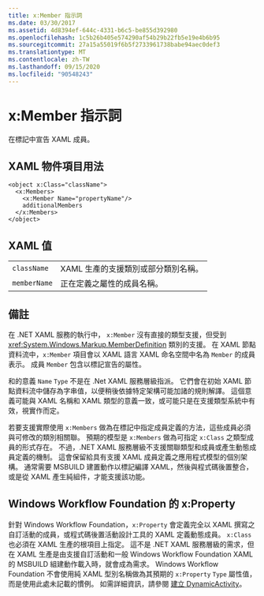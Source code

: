 ```yaml
---
title: x:Member 指示詞
ms.date: 03/30/2017
ms.assetid: 4d8394ef-644c-4331-b6c5-be855d392980
ms.openlocfilehash: 1c5b26b405e574290af54b29b22fb5e19e4b6b95
ms.sourcegitcommit: 27a15a55019f6b5f2733961738babe94aec0def3
ms.translationtype: MT
ms.contentlocale: zh-TW
ms.lasthandoff: 09/15/2020
ms.locfileid: "90548243"
---
```

# <a name="xmember-directive"></a>x:Member 指示詞
在標記中宣告 XAML 成員。

## <a name="xaml-object-element-usage"></a>XAML 物件項目用法

```xaml
<object x:Class="className">
  <x:Members>
    <x:Member Name="propertyName"/>
    additionalMembers
  </x:Members>
</object>
```

## <a name="xaml-values"></a>XAML 值

|||
|-|-|
|`className`|XAML 生產的支援類別或部分類別名稱。|
|`memberName`|正在定義之屬性的成員名稱。|

## <a name="remarks"></a>備註

在 .NET XAML 服務的執行中， `x:Member` 沒有直接的類型支援，但受到 <xref:System.Windows.Markup.MemberDefinition> 類別的支援。 在 XAML 節點資料流中，`x:Member` 項目會以 XAML 語言 XAML 命名空間中名為 `Member` 的成員表示。 成員 `Member` 包含以標記宣告的屬性。

和的意義 `Name` `Type` 不是在 .Net XAML 服務層級指派。 它們會在初始 XAML 節點資料流中儲存為字串值，以便稍後依據特定架構可能加諸的規則解譯。 這個意義可能與 XAML 名稱和 XAML 類型的意義一致，或可能只是在支援類型系統中有效，視實作而定。

若要支援實際使用 `x:Members` 做為在標記中指定成員定義的方法，這些成員必須與可修改的類別相關聯。 預期的模型是 `x:Members` 做為可指定 `x:Class` 之類型成員的形式存在。 不過，.NET XAML 服務層級不支援關聯類型和成員或產生動態成員定義的機制。 這會保留給具有支援 XAML 成員定義之應用程式模型的個別架構。 通常需要 MSBUILD 建置動作以標記編譯 XAML，然後與程式碼後置整合，或是從 XAML 產生純組件，才能支援該功能。

## <a name="xproperty-for-windows-workflow-foundation"></a>Windows Workflow Foundation 的 x:Property

針對 Windows Workflow Foundation，`x:Property` 會定義完全以 XAML 撰寫之自訂活動的成員，或程式碼後置活動設計工具的 XAML 定義動態成員。 `x:Class` 也必須在 XAML 生產的根項目上指定。 這不是 .NET XAML 服務層級的需求，但在 XAML 生產是由支援自訂活動和一般 Windows Workflow Foundation XAML 的 MSBUILD 組建動作載入時，就會成為需求。 Windows Workflow Foundation 不會使用純 XAML 型別名稱做為其預期的 `x:Property` `Type` 屬性值，而是使用此處未記載的慣例。 如需詳細資訊，請參閱 [建立 DynamicActivity](/previous-versions/dotnet/netframework-4.0/dd807392(v=vs.100))。
